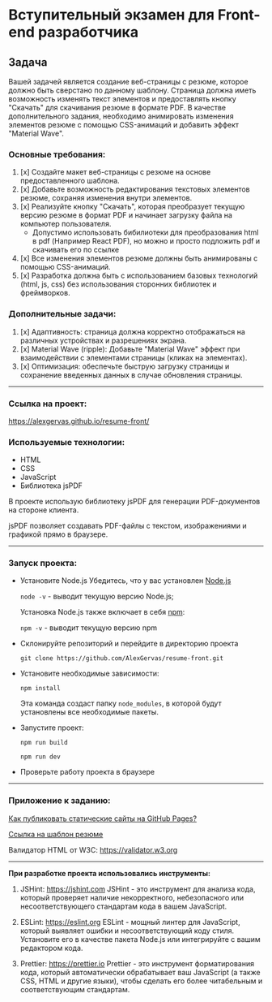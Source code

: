 
# Вступительный экзамен для Front-end разработчика

## Задача

Вашей задачей является создание веб-страницы с резюме, которое должно быть сверстано по данному шаблону. Страница должна иметь возможность изменять текст элементов и предоставлять кнопку "Скачать" для скачивания резюме в формате PDF. В качестве дополнительного задания, необходимо анимировать изменения элементов резюме с помощью CSS-анимаций и добавить эффект "Material Wave".

### Основные требования:

1. [x] Создайте макет веб-страницы с резюме на основе предоставленного шаблона.
2. [x] Добавьте возможность редактирования текстовых элементов резюме, сохраняя изменения внутри элементов.
3. [x] Реализуйте кнопку "Скачать", которая преобразует текущую версию резюме в формат PDF и начинает загрузку файла на компьютер пользователя.
    - Допустимо использовать бибилиотеки для преобразования html в pdf (Например React PDF), но можно и просто подложить pdf и скачивать его по ссылке
4. [x] Все изменения элементов резюме должны быть анимированы с помощью CSS-анимаций.
5. [x] Разработка должна быть с использованием базовых технологий (html, js, css) без использования сторонних библиотек и фреймворков.

### Дополнительные задачи:

1. [x] Адаптивность: страница должна корректно отображаться на различных устройствах и разрешениях экрана.
2. [x] Material Wave (ripple): Добавьте "Material Wave" эффект при взаимодействии с элементами страницы (кликах на элементах).
3. [x] Оптимизация: обеспечьте быструю загрузку страницы и сохранение введенных данных в случае обновления страницы.

---

### Ссылка на проект: 

https://alexgervas.github.io/resume-front/

### Используемые технологии:

- HTML
- CSS
- JavaScript
- Библиотека jsPDF 

В проекте использую библиотеку jsPDF для генерации PDF-документов на стороне клиента. 

jsPDF позволяет создавать PDF-файлы с текстом, изображениями и графикой прямо в браузере.

---

### Запуск проекта:

+ Установите Node.js
  Убедитесь, что у вас установлен [Node.js](https://nodejs.org/en)
  
    `node -v` - выводит текущую версию Node.js;
  
    Установка Node.js также включает в себя [npm](https://www.npmjs.com/): 

    `npm -v` - выводит текущую версию npm

+ Склонируйте репозиторий и перейдите в директорию проекта

    `git clone https://github.com/AlexGervas/resume-front.git`

+ Установите необходимые зависимости:

    `npm install`
  
    Эта команда создаст папку `node_modules`, в которой будут установлены все необходимые пакеты.

+ Запустите проект:

  `npm run build`
    
    `npm run dev`

+ Проверьте работу проекта в браузере

---
### Приложение к заданию:

[Как публиковать статические сайты на GitHub Pages?](https://docs.github.com/en/pages/getting-started-with-github-pages/creating-a-github-pages-site)

[Ссылка на шаблон резюме](https://www.figma.com/design/0lCK90FekbMPNJOOUuiIV8/exam-cv?node-id=0-3&t=51CUbfwKNoVYLV1V-1)

Валидатор HTML от W3C: https://validator.w3.org

---
**При разработке проекта использовались инструменты:**

1. JSHint: https://jshint.com
   JSHint - это инструмент для анализа кода, который проверяет наличие некорректного, небезопасного или несоответствующего стандартам кода в вашем JavaScript.

2. ESLint: https://eslint.org
   ESLint - мощный линтер для JavaScript, который выявляет ошибки и несоответствующий коду стиля. Установите его в качестве пакета Node.js или интегрируйте с вашим редактором кода.

3. Prettier: https://prettier.io
   Prettier - это инструмент форматирования кода, который автоматически обрабатывает ваш JavaScript (а также CSS, HTML и другие языки), чтобы сделать его более читабельным и соответствующим стандартам.

